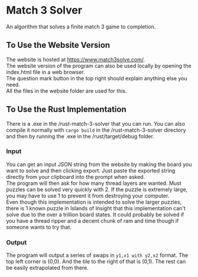 # Match 3 Solver
An algorithm that solves a finite match 3 game to completion.

## To Use the Website Version

The website is hosted at https://www.match3solve.com/.  
The website version of the program can also be used locally by opening the index.html file in a web browser.  
The question mark button in the top right should explain anything else you need.  
All the files in the website folder are used for this.

## To Use the Rust Implementation
There is a .exe in the /rust-match-3-solver that you can run.
You can also compile it normally with `cargo build` in the /rust-match-3-solver directory and then by running the .exe in the /rust/target/debug folder.  

### Input
You can get an input JSON string from the website by making the board you want to solve and then clicking export. Just paste the exported string directly from your clipboard into the prompt when asked.  
The program will then ask for how many thread layers are wanted. Must puzzles can be solved very quickly with 2. If the puzzle is extremely large, you may have to use 1 to prevent it from destroying your computer.  
Even though this implementation is intended to solve the larger puzzles, there is 1 known puzzle in Islands of Insight that this implementation can't solve due to the over a trillion board states. It could probably be solved if you have a thread ripper and a decent chunk of ram and time though if someone wants to try that.

### Output
The program will output a series of swaps in `y1,x1 with y2,x2` format. The top left corner is (0,0). And the tile to the right of that is (0,1). The rest can be easily extrapolated from there.